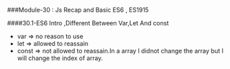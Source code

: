 ###Module-30 : Js Recap and Basic ES6 , ES1915

####30.1-ES6 Intro ,Different Between Var,Let And const
- var => no reason to use
- let => allowed to reassain
- const => not allowed to reassain.In a array I didnot change the array but I will change the index of array.